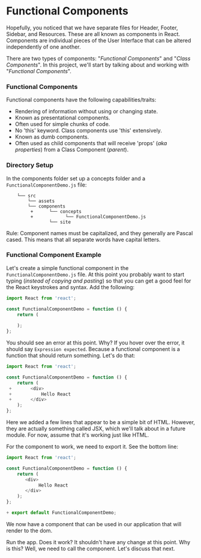# Functional Components
Hopefully, you noticed that we have separate files for Header, Footer, Sidebar, and Resources. These are all known as components in React. Components are individual pieces of the User Interface that can be altered independently of one another. 

There are two types of components: "*Functional Components*" and "*Class Components*". In this project, we'll start by talking about and working with "*Functional Components*".

### Functional Components
Functional components have the following capabilities/traits:

* Rendering of information without using or changing state.
* Known as presentational components.  
* Often used for simple chunks of code.
* No 'this' keyword. Class components use 'this' extensively.  
* Known as dumb components.
* Often used as child components that will receive 'props' (*aka properties*) from a Class Component (*parent*). 

### Directory Setup
In the components folder set up a concepts folder and a `FunctionalComponentDemo.js` file: 

```
    └── src
        └── assets
        └── components
         +      └── concepts
         +            └── FunctionalComponentDemo.js
                └── site
```

<bold>Rule:<bold> Component names must be capitalized, and they generally are Pascal cased. This means that all separate words have capital letters.

### Functional Component Example

Let's create a simple functional component in the `FunctionalComponentDemo.js` file. At this point you probably want to start typing (*instead of copying and pasting*) so that you can get a good feel for the React keystrokes and syntax. Add the following:

```js
import React from 'react';

const FunctionalComponentDemo = function () {
    return (
        
    );
};

```

You should see an error at this point. Why? If you hover over the error, it should say `Expression expected`. Because a functional component is a function that should return something. Let's do that:

```js
import React from 'react';

const FunctionalComponentDemo = function () {
    return (
 +       <div>
 +           Hello React
 +       </div>
    );
};
```

Here we added a few lines that appear to be a simple bit of HTML. However, they are actually something called JSX, which we'll talk about in a future module. For now, assume that it's working just like HTML.

For the component to work, we need to export it. See the bottom line:

```js
import React from 'react';

const FunctionalComponentDemo = function () {
    return (
       <div>
            Hello React
       </div>
    );
};

+ export default FunctionalComponentDemo;
```

We now have a component that can be used in our application that will render to the dom.

Run the app. Does it work? It shouldn't have any change at this point. Why is this? Well, we need to call the component. Let's discuss that next.


